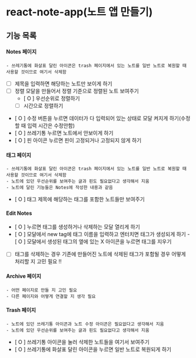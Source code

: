 # react-note-app(노트 앱 만들기)

## 기능 목록

#### Notes 페이지

    - 쓰레기통에 화살표 달린 아이콘은 trash 페이지에서 있는 노트를 일반 노트로 복원할 때 사용할 것이므로 여기서 삭제함

- [ ] 제목을 입력하면 해당하는 노트만 보이게 하기
- [ ] 정렬 모달을 만들어서 정렬 기준으로 정렬된 노트 보여주기
  - [ O ] 우선순위로 정렬하기
  - [ ] 시간으로 정렬하기
- [ O ] 수정 버튼을 누르면 데이터가 다 입력되어 있는 상태로 모달 켜지게 하기(수정할 때 입력 시간은 수정안함)
- [ O ] 쓰레기통 누르면 노트에서 안보이게 하기
- [ O ] 핀 아이콘 누르면 핀이 고정되거나 고정되지 않게 하기

#### 태그 페이지

    - 쓰레기통에 화살표 달린 아이콘은 trash 페이지에서 있는 노트를 일반 노트로 복원할 때 사용할 것이므로 여기서 삭제함
    - 노트에 있던 우선순위를 보여주는 글과 핀도 필요없다고 생각해서 지움
    - 노트에 달린 기능들은 Notes에 작성한 내용과 같음

- [ O ] 태그 제목에 해당하는 태그를 포함한 노트들만 보여주기

#### Edit Notes

- [ O ] 누르면 태그를 생성하거나 삭제하는 모달 열리게 하기
- [ O ] 모달에서 new tag에 태그 이름을 입력하고 엔터치면 태그가 생성되게 하기 - [ O ] 모달에서 생성된 태그의 옆에 있는 X 아이콘을 누르면 태그를 지우기
- [ ] 태그를 삭제하는 경우 기존에 만들어진 노트에 삭제된 태그가 포함될 경우 어떻게 처리할 지 고민 필요 !!

#### Archive 페이지

    - 어떤 페이지로 만들 지 고민 필요
    - 다른 페이지와 어떻게 연결할 지 생각 필요

#### Trash 페이지

    - 노트에 있던 쓰레기통 아이콘과 노트 수정 아이콘은 필요없다고 생각해서 지움
    - 노트에 있던 우선순위를 보여주는 글과 핀도 필요없다고 생각해서 지움

- [ O ] 쓰레기통 아이콘을 눌러 삭제한 노트들을 여기서 보여주기
- [ O ] 쓰레기통에 화살표 달린 아이콘을 누르면 일반 노트로 복원되게 하기
